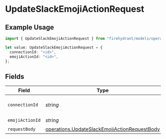 # UpdateSlackEmojiActionRequest

## Example Usage

```typescript
import { UpdateSlackEmojiActionRequest } from "firehydrant/models/operations";

let value: UpdateSlackEmojiActionRequest = {
  connectionId: "<id>",
  emojiActionId: "<id>",
};
```

## Fields

| Field                                                                                                        | Type                                                                                                         | Required                                                                                                     | Description                                                                                                  |
| ------------------------------------------------------------------------------------------------------------ | ------------------------------------------------------------------------------------------------------------ | ------------------------------------------------------------------------------------------------------------ | ------------------------------------------------------------------------------------------------------------ |
| `connectionId`                                                                                               | *string*                                                                                                     | :heavy_check_mark:                                                                                           | Slack Connection UUID                                                                                        |
| `emojiActionId`                                                                                              | *string*                                                                                                     | :heavy_check_mark:                                                                                           | N/A                                                                                                          |
| `requestBody`                                                                                                | [operations.UpdateSlackEmojiActionRequestBody](../../models/operations/updateslackemojiactionrequestbody.md) | :heavy_minus_sign:                                                                                           | N/A                                                                                                          |